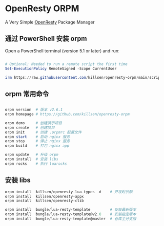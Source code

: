 # OpenResty ORPM

A Very Simple [OpenResty](https://openresty.org) Package Manager

## 通过 PowerShell 安装 orpm

Open a PowerShell terminal (version 5.1 or later) and run:

```PowerShell

# Optional: Needed to run a remote script the first time
Set-ExecutionPolicy RemoteSigned -Scope CurrentUser

irm https://raw.githubusercontent.com/killsen/openresty-orpm/main/scripts/install_orpm.ps1 | iex

```

## orpm 常用命令

```PowerShell

orpm version  # 版本 v2.6.1
orpm homepage # https://github.com/killsen/openresty-orpm

orpm demo     # 创建演示项目
orpm create   # 创建项目
orpm init     # 创建 .orpmrc 配置文件
orpm start    # 启动 nginx 服务
orpm stop     # 停止 nginx 服务
orpm build    # 打包 nginx app

orpm update   # 升级 orpm
orpm install  # 安装 libs
orpm rocks    # 执行 luarocks

```

## 安装 libs

```PowerShell
orpm install  killsen/openresty-lua-types -d    # 开发时依赖
orpm install  killsen/openresty-appx
orpm install  killsen/openresty-clib

orpm install  bungle/lua-resty-template         # 安装最新版本
orpm install  bungle/lua-resty-template@v2.0    # 安装指定版本
orpm install  bungle/lua-resty-template@master  # 仓库主分支版
```

